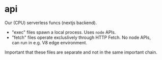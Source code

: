 # api

Our (CPU) serverless funcs (nextjs backend).

- "exec" files spawn a local process.
  Uses `node` APIs.
- "fetch" files operate excluslively through HTTP Fetch.
  No node APIs, can run in e.g. V8 edge environment.

Important that these files are separate and not in the same important chain.

